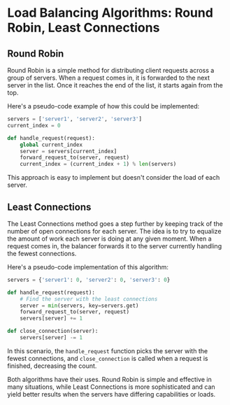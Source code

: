 # Load Balancing Algorithms: Round Robin, Least Connections

## Round Robin

Round Robin is a simple method for distributing client requests across a group of servers. When a request comes in, it is forwarded to the next server in the list. Once it reaches the end of the list, it starts again from the top.

Here's a pseudo-code example of how this could be implemented:

```python
servers = ['server1', 'server2', 'server3']
current_index = 0

def handle_request(request):
    global current_index
    server = servers[current_index]
    forward_request_to(server, request)
    current_index = (current_index + 1) % len(servers)
```

This approach is easy to implement but doesn't consider the load of each server.

## Least Connections

The Least Connections method goes a step further by keeping track of the number of open connections for each server. The idea is to try to equalize the amount of work each server is doing at any given moment. When a request comes in, the balancer forwards it to the server currently handling the fewest connections.

Here's a pseudo-code implementation of this algorithm:

```python
servers = {'server1': 0, 'server2': 0, 'server3': 0}

def handle_request(request):
    # Find the server with the least connections
    server = min(servers, key=servers.get)
    forward_request_to(server, request)
    servers[server] += 1

def close_connection(server):
    servers[server] -= 1
```

In this scenario, the `handle_request` function picks the server with the fewest connections, and `close_connection` is called when a request is finished, decreasing the count.

Both algorithms have their uses. Round Robin is simple and effective in many situations, while Least Connections is more sophisticated and can yield better results when the servers have differing capabilities or loads.
